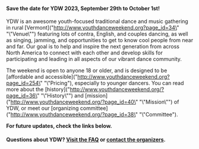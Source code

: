 
#### Save the date for YDW 2023, September 29th to October 1st!





YDW is an awesome youth\-focused traditional dance and music gathering in rural [Vermont](\"http://www.youthdanceweekend.org?page_id=34\" "\\"Venue\\"") featuring lots of contra, English, and couples dancing, as well as singing, jamming, and opportunities to get to know cool people from near and far. Our goal is to help and inspire the next generation from across North America to connect with each other and develop skills for participating and leading in all aspects of our vibrant dance community.


The weekend is open to anyone 18 or older, and is designed to be [affordable and accessible](\"http://www.youthdanceweekend.org?page_id=254\" "\\"Pricing"), especially to younger dancers. You can read more about the [history](\"http://www.youthdanceweekend.org/?page_id=36\" "\\"History\\"") and [mission](\"http://www.youthdanceweekend.org/?page_id=40\" "\\"Mission\\"") of YDW, or meet our [organizing committee](\"http://www.youthdanceweekend.org/?page_id=38\" "\\"Committee").


**For future updates, check the links below.**


#### Questions about YDW? [Visit the FAQ](\"http://www.youthdanceweekend.org/?page_id=16\") or [contact the organizers](\"http://www.youthdanceweekend.org/?page_id=14\").




